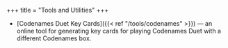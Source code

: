 +++
title = "Tools and Utilities"
+++

- [Codenames Duet Key Cards]({{< ref "/tools/codenames" >}}) — an online tool for generating key cards for playing Codenames Duet with a different Codenames box.
